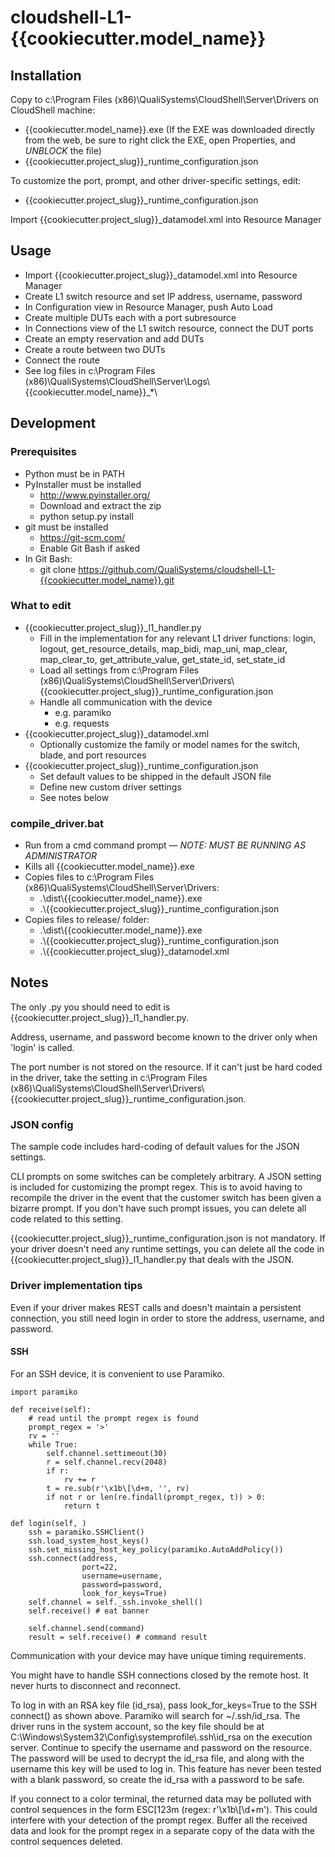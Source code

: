 # cloudshell-L1-{{cookiecutter.model_name}}

## Installation
Copy to c:\Program Files (x86)\QualiSystems\CloudShell\Server\Drivers on CloudShell machine:
- {{cookiecutter.model_name}}.exe (If the EXE was downloaded directly from the web, be sure to right click the EXE, open Properties, and *UNBLOCK* the file)
- {{cookiecutter.project_slug}}_runtime_configuration.json

To customize the port, prompt, and other driver-specific settings, edit:
- {{cookiecutter.project_slug}}_runtime_configuration.json

Import {{cookiecutter.project_slug}}_datamodel.xml into Resource Manager

## Usage
- Import {{cookiecutter.project_slug}}_datamodel.xml into Resource Manager
- Create L1 switch resource and set IP address, username, password
- In Configuration view in Resource Manager, push Auto Load
- Create multiple DUTs each with a port subresource
- In Connections view of the L1 switch resource, connect the DUT ports
- Create an empty reservation and add DUTs
- Create a route between two DUTs
- Connect the route
- See log files in c:\Program Files (x86)\QualiSystems\CloudShell\Server\Logs\\{{cookiecutter.model_name}}_*\


## Development

### Prerequisites
- Python must be in PATH
- PyInstaller must be installed
  - http://www.pyinstaller.org/
  - Download and extract the zip
  - python setup.py install
- git must be installed
  - https://git-scm.com/
  - Enable Git Bash if asked
- In Git Bash:
  - git clone https://github.com/QualiSystems/cloudshell-L1-{{cookiecutter.model_name}}.git


### What to edit
- {{cookiecutter.project_slug}}_l1_handler.py
  - Fill in the implementation for any relevant L1 driver functions: login, logout, get_resource_details, map_bidi, map_uni, map_clear, map_clear_to, get_attribute_value, get_state_id, set_state_id
  - Load all settings from c:\Program Files (x86)\QualiSystems\CloudShell\Server\Drivers\\{{cookiecutter.project_slug}}_runtime_configuration.json
  - Handle all communication with the device
    - e.g. paramiko
    - e.g. requests
- {{cookiecutter.project_slug}}_datamodel.xml
  - Optionally customize the family or model names for the switch, blade, and port resources 
- {{cookiecutter.project_slug}}_runtime_configuration.json
  - Set default values to be shipped in the default JSON file
  - Define new custom driver settings
  - See notes below

### compile_driver.bat
- Run from a cmd command prompt &mdash; *NOTE: MUST BE RUNNING AS ADMINISTRATOR*
- Kills all {{cookiecutter.model_name}}.exe 
- Copies files to c:\Program Files (x86)\QualiSystems\CloudShell\Server\Drivers:
  - .\dist\\{{cookiecutter.model_name}}.exe
  - .\\{{cookiecutter.project_slug}}_runtime_configuration.json
- Copies files to release/ folder:
  - .\dist\\{{cookiecutter.model_name}}.exe
  - .\\{{cookiecutter.project_slug}}_runtime_configuration.json
  - .\\{{cookiecutter.project_slug}}_datamodel.xml

## Notes

The only .py you should need to edit is {{cookiecutter.project_slug}}_l1_handler.py.

Address, username, and password become known to the driver only when 'login' is called. 

The port number is not stored on the resource. If it can't just be hard coded in the driver, take the setting in c:\Program Files (x86)\QualiSystems\CloudShell\Server\Drivers\\{{cookiecutter.project_slug}}_runtime_configuration.json.

### JSON config
The sample code includes hard-coding of default values for the JSON settings.

CLI prompts on some switches can be completely arbitrary. A JSON setting is included for customizing the prompt regex. This is to avoid having to recompile the driver in the event that the customer switch has been given a bizarre prompt. If you don't have such prompt issues, you can delete all code related to this setting.

{{cookiecutter.project_slug}}_runtime_configuration.json is not mandatory. If your driver doesn't need any runtime settings, you can delete all the code in {{cookiecutter.project_slug}}_l1_handler.py that deals with the JSON.

### Driver implementation tips

Even if your driver makes REST calls and doesn't maintain a persistent connection, you still need login in order to store the address, username, and password.   

#### SSH

For an SSH device, it is convenient to use Paramiko.

    import paramiko
    
    def receive(self):
        # read until the prompt regex is found
        prompt_regex = '>'
        rv = ''
        while True:
            self.channel.settimeout(30)
            r = self.channel.recv(2048)
            if r:
                rv += r
            t = re.sub(r'\x1b\[\d+m, '', rv)
            if not r or len(re.findall(prompt_regex, t)) > 0:
                return t

    def login(self, )
        ssh = paramiko.SSHClient()
        ssh.load_system_host_keys()
        ssh.set_missing_host_key_policy(paramiko.AutoAddPolicy())
        ssh.connect(address,
                    port=22,
                    username=username,
                    password=password,
                    look_for_keys=True)
        self.channel = self._ssh.invoke_shell()
        self.receive() # eat banner
        
        self.channel.send(command)
        result = self.receive() # command result

Communication with your device may have unique timing requirements. 

You might have to handle SSH connections closed by the remote host. It never hurts to disconnect and reconnect.

To log in with an RSA key file (id_rsa), pass look_for_keys=True to the SSH connect() as shown above. Paramiko will search for ~/.ssh/id_rsa. The driver runs in the system account, so the key file should be at C:\Windows\System32\Config\systemprofile\\.ssh\id_rsa on the execution server. Continue to specify the username and password on the resource. The password will be used to decrypt the id_rsa file, and along with the username this key will be used to log in. This feature has never been tested with a blank password, so create the id_rsa with a password to be safe.    

If you connect to a color terminal, the returned data may be polluted with control sequences in the form ESC[123m (regex: r'\x1b\\[\d+m'). This could interfere with your detection of the prompt regex. Buffer all the received data and look for the prompt regex in a separate copy of the data with the control sequences deleted.


